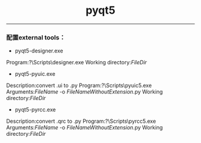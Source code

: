 <h1 style="text-align:center">pyqt5</h1>

---

### 配置external tools：

- pyqt5-designer.exe

Program:?\Scripts\designer.exe
Working directory:$FileDir$

- pyqt5-pyuic.exe

Description:convert .ui to .py
Program:?\Scripts\pyuic5.exe
Arguments:$FileName$ -o $FileNameWithoutExtension$.py
Working directory:$FileDir$

- pyqt5-pyrcc.exe

Description:convert .qrc to .py
Program:?\Scripts\pyrcc5.exe
Arguments:$FileName$ -o $FileNameWithoutExtension$.py
Working directory:$FileDir$
